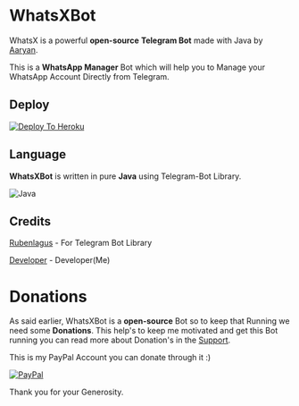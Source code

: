 # WhatsXBot
  WhatsX is a powerful **open-source** __Telegram Bot__ made with Java by [Aaryan](https://t.me/aryan1403).

  This is a **WhatsApp Manager** Bot which will help you to Manage your WhatsApp Account Directly from Telegram.
  
## Deploy
   [![Deploy To Heroku](https://www.herokucdn.com/deploy/button.svg)](https://heroku.com/deploy?template=https://github.com/aryan1403/WhatsXBot/)

## Language 
  __WhatsXBot__ is written in pure **Java** using Telegram-Bot Library.

  ![Java](https://img.shields.io/badge/Java-ED8B00?style=for-the-badge&logo=java&logoColor=white)

## Credits
  [Rubenlagus](https://github.com/rubenlagus/) - For Telegram Bot Library
  
  [Developer](https://github.com/aryan1403/) - Developer(Me)

# Donations
  As said earlier, WhatsXBot is a **open-source** Bot so to keep that Running we need some __Donations__. This help's to keep me motivated and get this Bot running you can read more about Donation's in the [Support](https://t.me/HellionBotSupport).

  This is my PayPal Account you can donate through it :)

  [![PayPal](https://img.shields.io/badge/PayPal-00457C?style=for-the-badge&logo=paypal&logoColor=white])](https://paypal.me/surinderkumar1492?locale.x=en_GB)

  Thank you for your Generosity.
